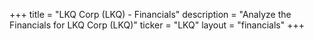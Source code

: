 +++
title = "LKQ Corp (LKQ) - Financials"
description = "Analyze the Financials for LKQ Corp (LKQ)"
ticker = "LKQ"
layout = "financials"
+++


